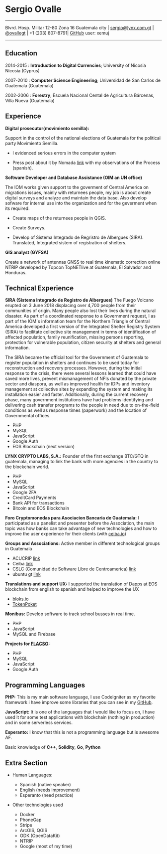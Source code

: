 # Sergio Ovalle

------------------- ----------------------------
Blvrd. Hosp. Militar 12-80 Zona 16 Guatemala city | 
[sergio@lynx.com.gt] | 
[@ovallegt] | 
+1 (203) 807-8791| 
[GitHub] user: xemuj
------------------- ----------------------------

## Education

2014-2015
:   **Introduction to Digital Currencies**; University of Nicosia
    Nicosia (Cyprus)

2007-2010
:   **Computer Science Engineering**; Universidad de San Carlos de
    Guatemala (Guatemala)

2002-2006
:   **Forestry**; Escuela Nacional Cental de Agricultura
    Bárcenas, Villa Nueva (Guatemala)

## Experience

**Digital prosecutor(movimiento semilla):**

Support in the control of the  national elections of Guatemala for the political party Movimiento Semilla.

* I evidenced serious errors in the computer system

* Press post about it by Nomada [link](https://nomada.gt/pais/elecciones-2019/la-presion-sobre-el-tse-la-intervencion-del-mp-y-los-errores-en-las-elecciones-que-descartan-fraude/) with my observations of the Process (spanish).

**Software Developer and Database Assistance (OIM an UN office)**

The IOM works given support to the goverment of Central America on migrations issues, mainly with returnees people, my job is about create digital surveys and analyze and maintain the data base. Also develop sofware for internal use into the organization and for the geverment when its required.

* Create maps of the returnees people in QGIS.

* Create Surveys.

* Develop of Sistema Integrado de Regristro 
  de Albergues (SIRA). Translated, Integrated sistem of registration of shelters.

**GIS analyst (GYFSA)**

Create a network of antennas GNSS to real time kinematic correction online NTRIP developed by Topcon TopNETlive at Guatemala, El Salvador and Honduras.


## Technical Experience

**SIRA (Sistema Integrado de Registro de Albergues)**
The Fuego Volcano erupted on 3 June 2018 displacing over 4,700 people from their communities of origin. Many people also lost their lives during the natural disaster. As part of a coordinated response to a Government request, I as part of the IOM´s information team for the Northern Triangle of Central America developed a first version of the Integrated Shelter Registry System (SIRA) to facilitate collective site management in terms of identification of affected population, family reunification, missing persons reporting, protection for vulnerable population, citizen security at shelters and general information.

The SIRA became the official tool for the Government of Guatemala to register population in shelters and continues to be used today for reconstruction and recovery processes. However, during the initial response to the crisis, there were several lessons learned that could have saved more lives, prevent mismanagement of NFIs donated by the private sector and diaspora, as well as improved health for IDPs and inventory management at collective sites by expanding the system and making its installation easier and faster. Additionally, during the current recovery phase, many government institutions have had problems identifying and delivering cash transfer programs to the people in need due to on-the-field conditions as well as response times (paperwork) and the location of Governmental offices.
* PHP
* MySQL
* JavaScript
* Google Auth
* EOS Blockchain (next version)

**LYNX CRYPTO LABS, S.A.:**
Founder of the first exchange BTC/GTQ in guatemala, managing to link the bank with more agencies in the country to the blockchain world.
* PHP
* MySQL
* JavaScript
* Google 2FA
* CreditCard Payments
* Bank API for transactions
* Bitcoin and EOS Blockchain

**Foro Cryptomonedas para Asociacion Bancaria de Guatemala:**
I participated as a panelist and presenter before the Association, the main topic was how banks can take advantage of new technologies and how to improve the user experience for their clients (with [ceiba.io](http://ceiba.io))

**Groups and Associations:** 
Active member in different technological groups in Guatemala
*   ACUCRIP [link](http://acucrip.com)
*   Ceiba [link](http://ceiba.io)
*   CSLC (Comunidad de Software Libre de Centroamerica) [link](https://t.me/slcentroamerica)
*   ubuntu gt [link](https://t.me/ubuntugt)

**Translations and support UX:** 
I supported the translation of Dapps at EOS blockchain from english to spanish and helped to improve the UX
* [bloks.io](https://bloks.io/)
* [TokenPoket](https://tokenpocket.pro)

**Monibus:** 
Develop software to track school busses in real time.
* PHP
* JavaScript
* MySQL and Firebase

**Projects for [FLACSO](https://flacso.com.gt/cal):**

* PHP
* MySQL
* JavaScript
* Google Auth

## Programming Languages

**PHP:** 
This is my main software language, I use CodeIgniter as my favorite framework i have improve some libraries that you can see in my [GitHub].

**JavaScript:** 
It is one of the languages that I would like to focus on, I have used it for some test applications with blockchain (nothing in production) and in some serverless services.

**Esperanto:** 
I know that this is not a programming language but is awesome AF.

Basic knowledge of **C++**, **Solidity**, **Go**, **Python**

[GitHub]: https://github.com/xemuj/
[sergio@lynx.com.gt]: mailto:sergio@lynx.com.gt
[@ovallegt]: https://twitter.com/ovallegt

## Extra Section

* Human Languages:

     * Spanish (native speaker)
     * English (needs improvement)
     * Esperanto (need practice)

* Other technologies used

     * Docker
     * PhoneGap
     * Stripe
     * ArcGIS, QGIS
     * ODK (OpenDataKit)
     * NTRIP
     * Google (most of my time)